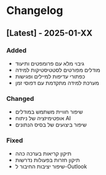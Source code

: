 # Changelog

## [Latest] - 2025-01-XX
### Added
- גיבוי מלא עם פרומפטים ותיעוד
- מודלים מפורטים לסטטיסטיקות למידה
- כפתורי עדיפות למיילים ופגישות
- מערכת למידה מתקדמת עם דפוסי זמן

### Changed
- שיפור חוויית משתמש במודלים
- אופטימיזציה של ניתוח AI
- שיפור ביצועים של בסיס הנתונים

### Fixed
- תיקון קריאות בערכה כהה
- תיקון חזרות בפעולות נדרשות
- שיפור יציבות החיבור ל-Outlook